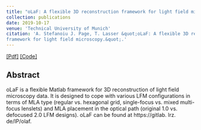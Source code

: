```yaml
---
title: "oLaF: A flexible 3D reconstruction framework for light field microscopy"
collection: publications
date: 2019-10-17
venue: 'Technical University of Munich'
citation: 'A. Stefanoiu J. Page, T. Lasser &quot;oLaF: A flexible 3D reconstruction
framework for light field microscopy.&quot;.'
---
```


 [[Pdf]](https://mediatum.ub.tum.de/doc/1522002/file.pdf) 
 [[Code]](https://gitlab.lrz.de/IP/olaf) 
 <!-- [[Project Page]](http://cvg.unibe.ch/media/project/page/LFMNet/index.html)  -->

## Abstract

oLaF is a flexible Matlab framework for 3D reconstruction of light field microscopy data. It is designed to cope with various LFM configurations in terms of MLA type (regular vs. hexagonal grid, single-focus vs. mixed multi-focus lenslets) and MLA placement in the optical path (original 1.0 vs. defocused 2.0 LFM designs). oLaF can be found at https://gitlab. lrz. de/IP/olaf.